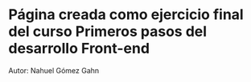 # Página creada como ejercicio final del curso Primeros pasos del desarrollo Front-end
Autor: Nahuel Gómez Gahn
